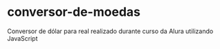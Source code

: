 # conversor-de-moedas
Conversor de dólar para real realizado durante curso da Alura utilizando JavaScript
